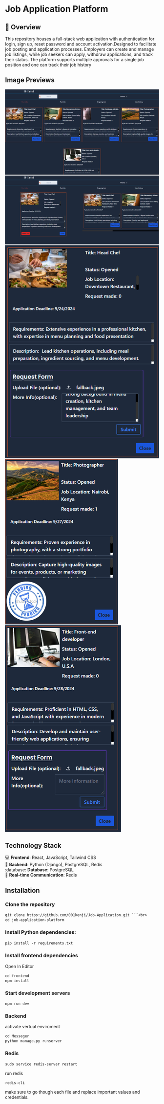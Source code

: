 **Job Application Platform**
=============================

:briefcase: **Overview**
-----------

This repository houses a full-stack web application with authentication for login, sign up, reset password and account activation.Designed to facilitate job posting and application processes. Employers can create and manage job listings, while job seekers can apply, withdraw applications, and track their status. The platform supports multiple approvals for a single job position and one can track their job history 

## Image Previews
![alt text](<./images/job image (4).png>) 
![alt text](<./images/job image (5).png>) 
![alt text](<./images/job image (1).png>)
![alt text](<./images/job image (2).png>) 
![alt text](<./images/job image (3).png>) 


**Technology Stack**
--------------------

:computer: **Frontend**: React, JavaScript, Tailwind CSS<br>
:snake: **Backend**: Python (Django), PostgreSQL, Redis<br>
:database: **Database**: PostgreSQL<br>
:signal_strength: **Real-time Communication**: Redis<br>

**Installation**
---------------

### Clone the repository

``` 
git clone https://github.com/001kenji/Job-Application.git ```<br>
cd job-application-platform
```

### Install Python dependencies:

``` pip install -r requirements.txt ```

### Install frontend dependencies
Open In Editor
```
cd frontend
npm install
```

### Start development servers
```
npm run dev
```
### Backend
activate vertual enviroment 
```
cd Messeger
python manage.py runserver
```
### Redis
``` 
sudo service redis-server restart
```
run redis<br>
```
redis-cli 
```
make sure to go though each file and replace important values and credentials.
